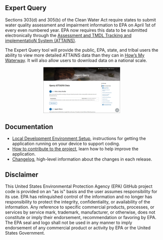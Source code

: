 ## Expert Query
Sections 303(d) and 305(b) of the Clean Water Act require states to submit water quality assessment and impairment information to EPA on April 1st of every even numbered year. EPA now requires this data to be submitted electronically through the [Assessment and TMDL Tracking and implementatioN System (ATTAINS)](https://www.epa.gov/waterdata/attains). 

The Expert Query tool will provide the public, EPA, state, and tribal users the ability to view more detailed ATTAINS data than they can in [How’s My Waterway](https://mywaterway.epa.gov/). It will also allow users to download data on a national scale.

<p align="center">
			<img height="50%" width="50%" src="/docs/img/AttainsQueryPage.png" alt="Screenshot of Attains Query page">
</p>

## Documentation
- [Local Development Environment Setup](/docs/local_dev_setup.md), instructions for getting the application running on your device to support coding.
- [How to contribute to the project](/docs/CONTRIBUTING.md), learn how to help improve the application. 
- [Changelog](/docs/changelog.md), high-level information about the changes in each release.

## Disclaimer

This United States Environmental Protection Agency (EPA) GitHub project code is provided on an "as is" basis and the user assumes responsibility for its use.  EPA has relinquished control of the information and no longer has responsibility to protect the integrity, confidentiality, or availability of the information.  Any reference to specific commercial products, processes, or services by service mark, trademark, manufacturer, or otherwise, does not constitute or imply their endorsement, recommendation or favoring by EPA.  The EPA seal and logo shall not be used in any manner to imply endorsement of any commercial product or activity by EPA or the United States Government.
